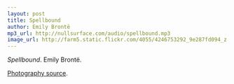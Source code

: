 ```yaml
---
layout: post
title: Spellbound
author: Emily Brontë
mp3_url: http://nullsurface.com/audio/spellbound.mp3
image_url: http://farm5.static.flickr.com/4055/4246753292_9e287fd094_z.jpg
---
```


_Spellbound_.  Emily Brontë.

[Photography source](http://www.flickr.com/photos/snugglepup/4246753292/).